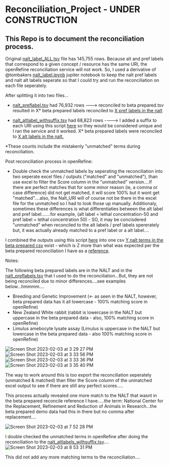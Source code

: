 # Reconciliation_Project - UNDER CONSTRUCTION 

## This  Repo  is  to  document  the  reconciliation  process. 

Original [nalt_label_ALL.tsv]() file has 145,755 rows. Because alt and pref labels that correspond to a given concept / resource has the same URI, the openRefine reconciliation service will not work. So, I used a derivative of @tombakers [nalt_label.ipynb](https://github.com/woody544/nalt4ma/blob/main/nalt/nalt_labels.ipynb) jupiter notebook to keep the nalt pref labels and nalt alt labels seperate so that I could try and run the reconciliation on each file seperately.

After splitting it into two files...

- [nalt_preflabel.tsv]() had 76,932 rows ---> reconciled to beta prepared.tsv resulted in X* beta prepared labels reconciled to [X pref labels in the nalt]()

- [nalt_altlabel_withsuffix.tsv]() had 68,823 rows ----> I added a suffix to each URI using this script [here]() so they would be considered unique and I ran the service and it worked. X* beta prepared labels were reconciled to [X alt labels in the nalt.]() 

*These counts include the mistakenly "unmatched" terms during reconciliation.

Post reconciliation process in openRefine:
- Double check the unmatched labels by seperating the reconciliation into two seperate excel files / outputs ("matched" and "unmatched"), than use excel to filter the Score column in the "unmatched" version....If there are perfect matches that for some minor reason (ie, a comma or case difference) did not get matched, it will score 100% but it wont get "matched"....also, the Nalt_URI will of course not be there in the excel file for the unmatched so I had to look those up manually. Additionaly, sometimes these differences is what differentiaties between the alt label and pref label.......for example, (alt label = lethal concentration-50 and pref label = lethal concentration 50) - SO, it may be concisdered "unmatched" when reconciled to the alt labels / pref labels spererately but, it was actually already matched to a pref label or a alt label....

I combined the outputs using this script [here]() into one csv [Y nalt terms in the beta prepared csv]() exist - which is Z more than what was expected per the beta prepared reconciliation I have as a [reference]().







Notes:

The following beta prepared labels are in the NALT and in the [nalt_preflabels.tsv]() that I used to do the reconciliation...But, they are not being reconciled due to minor differences....see examples below...hmmmm....

- Breeding and Genetic Improvement (<- as seen in the NALT, however, beta prepared data has it all lowercase - 100% matching score in openRefine)
- New Zealand White rabbit (rabbit is lowercase in the NALT but uppercase in the beta prepared data - also, 100% matching score in openRefine)
- Limulus amebocyte lysate assay (Limulus is uppercase in the NALT but lowercase in the beta prepared data - also 100% matching score in openRefine)

![Screen Shot 2023-02-03 at 3 29 27 PM](https://user-images.githubusercontent.com/109038399/216729925-90ccd491-7d78-44d9-839b-1c15d48ae3df.png)
![Screen Shot 2023-02-03 at 3 33 56 PM](https://user-images.githubusercontent.com/109038399/216730044-c0269078-bb88-450a-b9ba-60b795dd1584.png)
![Screen Shot 2023-02-03 at 3 33 36 PM](https://user-images.githubusercontent.com/109038399/216730053-2bb478f4-9f81-4d3a-8fcc-66b8225d9dcb.png)
![Screen Shot 2023-02-03 at 3 35 40 PM](https://user-images.githubusercontent.com/109038399/216730175-f6add698-a535-4e1e-befd-c66cb52c149f.png)


The way to work around this is too export the reconciliation seperately (unmatched & matched) than filter the Score column of the unmatched excel output to see if there are still any perfect scores.....

This process actually revealed one more match to the NALT that wasnt in the beta prepared reconcile reference I have.....the term: National Center for the Replacement, Refinement and Reduction of Animals in Research...the beta prepared demo data had this in there but no comma after replacement....

![Screen Shot 2023-02-03 at 7 52 28 PM](https://user-images.githubusercontent.com/109038399/216746575-cb9aeb70-1662-459f-a7cc-9d1139050a8a.png)

I double checked the unmatched terms in openRefine after doing the reconciliation to the [nalt_altlabels_withsuffix.tsv]()....
![Screen Shot 2023-02-03 at 8 53 31 PM](https://user-images.githubusercontent.com/109038399/216750367-fa9a3e91-47f1-49de-8f33-0e30ccc65a25.png)

This did not add any more matching terms to the reconciliation....

